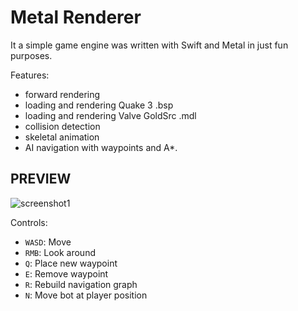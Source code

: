 #  Metal Renderer

It a simple game engine was written with Swift and Metal in just fun purposes.

Features:
- forward rendering
- loading and rendering Quake 3 .bsp
- loading and rendering Valve GoldSrc .mdl
- collision detection
- skeletal animation
- AI navigation with waypoints and A\*\.

## PREVIEW
![screenshot1](https://user-images.githubusercontent.com/14359330/225053180-c1c86aca-26ac-47ae-b022-b59a4a46c767.png)

Controls:
- `WASD`: Move
- `RMB`: Look around
- `Q`: Place new waypoint
- `E`: Remove waypoint
- `R`: Rebuild navigation graph
- `N`: Move bot at player position
